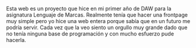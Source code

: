 Esta web es un proyecto que hice en mi primer año de DAW para la asignatura Lenguaje de Marcas.
Realmente tenía que hacer una frontpage muy simple pero yo hice una web entera porque sabía que en un futuro me podría servir.
Cada vez que la veo siento un orgullo muy grande dado que no tenía ninguna base de programación y con mucho esfuerzo pude hacerla.
